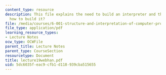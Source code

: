 ```yaml
---
content_type: resource
description: This file explains the need to build an interpreter and then explians
  how to build it?
file: /media/courses/6-001-structure-and-interpretation-of-computer-programs-spring-2005/5dc6035feac9cfb1d118939cba515655_lecture19webhan.pdf
file_type: application/pdf
learning_resource_types:
- Lecture Notes
ocw_type: OCWFile
parent_title: Lecture Notes
parent_type: CourseSection
resourcetype: Document
title: lecture19webhan.pdf
uid: 5dc6035f-eac9-cfb1-d118-939cba515655
---
```


